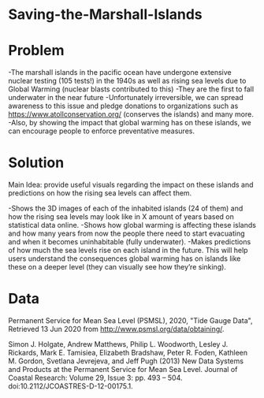 # Saving-the-Marshall-Islands

# Problem
-The marshall islands in the pacific ocean have undergone extensive nuclear testing (105 tests!)  in the 1940s as well as rising sea levels due to Global Warming (nuclear blasts contributed to this)
-They are the first to fall underwater in the near future
-Unfortunately irreversible, we can spread awareness to this issue and pledge donations to organizations such as https://www.atollconservation.org/ (conserves the islands) and many more.
-Also, by showing the impact that global warming has on these islands, we can encourage people to enforce preventative measures.

# Solution
Main Idea: provide useful visuals regarding the impact on these islands and predictions on how the rising sea levels can affect them. 

-Shows the 3D images of each of the inhabited islands (24 of them) and how the rising sea levels may look like in X amount of years based on statistical data online.
-Shows how global warming is affecting these islands and how many years from now the people there need to start evacuating and when it becomes uninhabitable (fully underwater).
-Makes predictions of how much the sea levels rise on each island in the future. This will help users understand the consequences global warming has on islands like these on a deeper level (they can visually see how they’re sinking).

# Data 
Permanent Service for Mean Sea Level (PSMSL), 2020, "Tide Gauge Data", 
Retrieved 13 Jun 2020 from http://www.psmsl.org/data/obtaining/. 

Simon J. Holgate, Andrew Matthews, Philip L. Woodworth, Lesley J. Rickards, 
Mark E. Tamisiea, Elizabeth Bradshaw, Peter R. Foden, Kathleen M. Gordon,
Svetlana Jevrejeva, and Jeff Pugh (2013) New Data Systems and Products at the
Permanent Service for Mean Sea Level. Journal of Coastal Research: Volume 29,
Issue 3: pp. 493 – 504.  doi:10.2112/JCOASTRES-D-12-00175.1.
